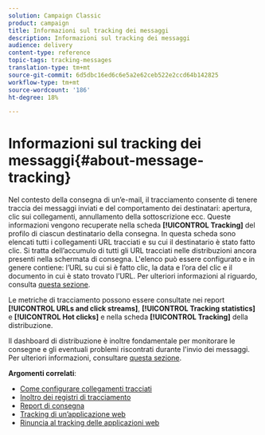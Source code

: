 ```yaml
---
solution: Campaign Classic
product: campaign
title: Informazioni sul tracking dei messaggi
description: Informazioni sul tracking dei messaggi
audience: delivery
content-type: reference
topic-tags: tracking-messages
translation-type: tm+mt
source-git-commit: 6d5dbc16ed6c6e5a2e62ceb522e2ccd64b142825
workflow-type: tm+mt
source-wordcount: '186'
ht-degree: 18%

---
```



# Informazioni sul tracking dei messaggi{#about-message-tracking}

Nel contesto della consegna di un’e-mail, il tracciamento consente di tenere traccia dei messaggi inviati e del comportamento dei destinatari: apertura, clic sui collegamenti, annullamento della sottoscrizione ecc. Queste informazioni vengono recuperate nella scheda **[!UICONTROL Tracking]** del profilo di ciascun destinatario della consegna. In questa scheda sono elencati tutti i collegamenti URL tracciati e su cui il destinatario è stato fatto clic. Si tratta dell’accumulo di tutti gli URL tracciati nelle distribuzioni ancora presenti nella schermata di consegna. L&#39;elenco può essere configurato e in genere contiene: l’URL su cui si è fatto clic, la data e l’ora del clic e il documento in cui è stato trovato l’URL. Per ulteriori informazioni al riguardo, consulta [questa sezione](../../platform/using/editing-a-profile.md#tracking-tab).

Le metriche di tracciamento possono essere consultate nei report **[!UICONTROL URLs and click streams]**, **[!UICONTROL Tracking statistics]** e **[!UICONTROL Hot clicks]** e nella scheda **[!UICONTROL Tracking]** della distribuzione.

Il dashboard di distribuzione è inoltre fondamentale per monitorare le consegne e gli eventuali problemi riscontrati durante l&#39;invio dei messaggi. Per ulteriori informazioni, consultare [questa sezione](../../delivery/using/delivery-dashboard.md).

**Argomenti correlati**:

* [Come configurare collegamenti tracciati](../../delivery/using/how-to-configure-tracked-links.md)
* [Inoltro dei registri di tracciamento](../../production/using/tracking-logs-issues.md)
* [Report di consegna](../../reporting/using/delivery-reports.md)
* [Tracking di un’applicazione web](../../web/using/tracking-a-web-application.md)
* [Rinuncia al tracking delle applicazioni web](../../web/using/web-application-tracking-opt-out.md)
